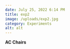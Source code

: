 ```yaml
---
date: July 25, 2022 6:14 PM
title: exp2
image: /uploads/exp2.jpg
category: Experiments
alt: alt
---
```

**AC Chairs**